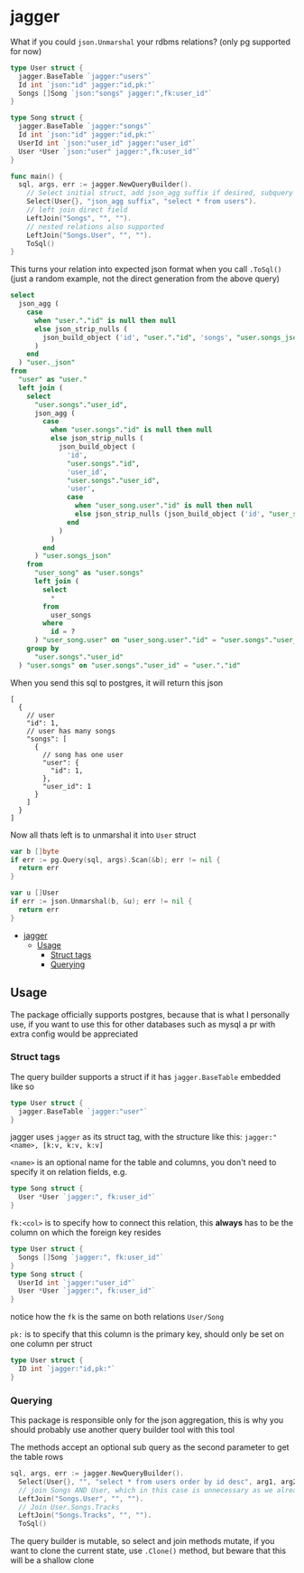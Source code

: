 # jagger

What if you could `json.Unmarshal` your rdbms relations? (only pg supported for now)

```go
type User struct {
  jagger.BaseTable `jagger:"users"`
  Id int `json:"id" jagger:"id,pk:"`
  Songs []Song `json:"songs" jagger:",fk:user_id"`
}

type Song struct {
  jagger.BaseTable `jagger:"songs"`
  Id int `json:"id" jagger:"id,pk:"`
  UserId int `json:"user_id" jagger:"user_id"`
  User *User `json:"user" jagger:",fk:user_id"`
}

func main() {
  sql, args, err := jagger.NewQueryBuilder().
    // Select initial struct, add json_agg suffix if desired, subquery which to select from (optional)
    Select(User{}, "json_agg suffix", "select * from users").
    // left join direct field
    LeftJoin("Songs", "", "").
    // nested relations also supported
    LeftJoin("Songs.User", "", "").
    ToSql()
}
```

This turns your relation into expected json format when you call `.ToSql()` (just a random example, not the direct generation from the above query)

```sql
select
  json_agg (
    case
      when "user."."id" is null then null
      else json_strip_nulls (
        json_build_object ('id', "user."."id", 'songs', "user.songs_json")
      )
    end
  ) "user._json"
from
  "user" as "user."
  left join (
    select
      "user.songs"."user_id",
      json_agg (
        case
          when "user.songs"."id" is null then null
          else json_strip_nulls (
            json_build_object (
              'id',
              "user.songs"."id",
              'user_id',
              "user.songs"."user_id",
              'user',
              case
                when "user_song.user"."id" is null then null
                else json_strip_nulls (json_build_object ('id', "user_song.user"."id"))
              end
            )
          )
        end
      ) "user.songs_json"
    from
      "user_song" as "user.songs"
      left join (
        select
          *
        from
          user_songs
        where
          id = ?
      ) "user_song.user" on "user_song.user"."id" = "user.songs"."user_id"
    group by
      "user.songs"."user_id"
  ) "user.songs" on "user.songs"."user_id" = "user."."id"
```

When you send this sql to postgres, it will return this json

```jsonc
[
  {
    // user
    "id": 1,
    // user has many songs
    "songs": [
      {
        // song has one user
        "user": {
          "id": 1,
        },
        "user_id": 1
      }
    ]
  }
]
```

Now all thats left is to unmarshal it into `User` struct

```go
var b []byte
if err := pg.Query(sql, args).Scan(&b); err != nil {
  return err
}

var u []User
if err := json.Unmarshal(b, &u); err != nil {
  return err
}
```

<!--toc:start-->
- [jagger](#jagger)
  - [Usage](#usage)
    - [Struct tags](#struct-tags)
    - [Querying](#querying)
<!--toc:end-->


## Usage

The package officially supports postgres, because that is what I personally use,
if you want to use this for other databases such as mysql a pr with extra config would be
appreciated


### Struct tags

The query builder supports a struct if it has `jagger.BaseTable` embedded like so

```go
type User struct {
  jagger.BaseTable `jagger:"user"`
}
```

jagger uses `jagger` as its struct tag, with the structure like this:
`jagger:"<name>, [k:v, k:v, k:v]`

`<name>` is an optional name for the table and columns, you don't need to
specify it on relation fields, e.g.

```go
type Song struct {
  User *User `jagger:", fk:user_id"`
}
```

`fk:<col>` is to specify how to connect this relation, this **always** has to be
the column on which the foreign key resides


```go
type User struct {
  Songs []Song `jagger:", fk:user_id"`
}
type Song struct {
  UserId int `jagger:"user_id"`
  User *User `jagger:", fk:user_id"`
}
```

notice how the `fk` is the same on both relations `User/Song`

`pk:` is to specify that this column is the primary key, should only be set on one column per struct

```go
type User struct {
  ID int `jagger:"id,pk:"`
}
```

### Querying

This package is responsible only for the json aggregation,
this is why you should probably use another query builder tool with this tool

The methods accept an optional sub query as the second parameter to get the table rows


```go
sql, args, err := jagger.NewQueryBuilder().
  Select(User{}, "", "select * from users order by id desc", arg1, arg2).
  // join Songs AND User, which in this case is unnecessary as we already have user from select
  LeftJoin("Songs.User", "", "").
  // Join User.Songs.Tracks
  LeftJoin("Songs.Tracks", "", "").
  ToSql()
```

The query builder is mutable, so select and join methods mutate, if you want to clone
the current state, use `.Clone()` method, but beware that this will be a shallow clone
